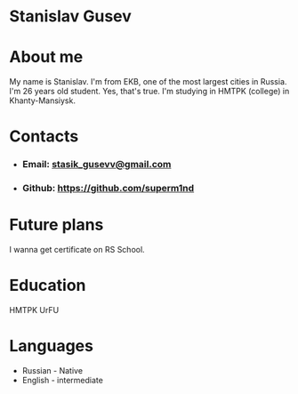 # Stanislav Gusev
# About me
My name is Stanislav. I'm from EKB, one of the most largest cities in Russia. I'm 26 years old student. Yes, that's true. I'm studying in HMTPK (college) in Khanty-Mansiysk. 
# Contacts
* ### Email: stasik_gusevv@gmail.com
* ### Github: https://github.com/superm1nd
# Future plans
I wanna get certificate on RS School.
# Education
HMTPK
UrFU
# Languages 
* Russian - Native
* English - intermediate